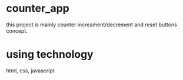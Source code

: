 # counter_app

this project is mainly counter increament/decrement and reset buttons concept.

# using technology

html, css, javascript

